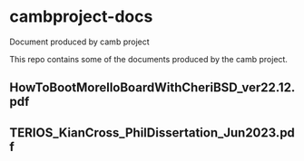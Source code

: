# cambproject-docs
Document produced by camb project

This repo contains some of the documents produced by the camb project.

## HowToBootMorelloBoardWithCheriBSD_ver22.12.pdf

## TERIOS_KianCross_PhilDissertation_Jun2023.pdf